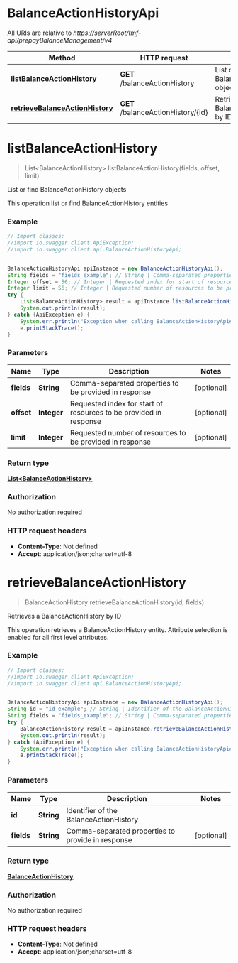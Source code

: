 # BalanceActionHistoryApi

All URIs are relative to *https://serverRoot/tmf-api/prepayBalanceManagement/v4*

Method | HTTP request | Description
------------- | ------------- | -------------
[**listBalanceActionHistory**](BalanceActionHistoryApi.md#listBalanceActionHistory) | **GET** /balanceActionHistory | List or find BalanceActionHistory objects
[**retrieveBalanceActionHistory**](BalanceActionHistoryApi.md#retrieveBalanceActionHistory) | **GET** /balanceActionHistory/{id} | Retrieves a BalanceActionHistory by ID

<a name="listBalanceActionHistory"></a>
# **listBalanceActionHistory**
> List&lt;BalanceActionHistory&gt; listBalanceActionHistory(fields, offset, limit)

List or find BalanceActionHistory objects

This operation list or find BalanceActionHistory entities

### Example
```java
// Import classes:
//import io.swagger.client.ApiException;
//import io.swagger.client.api.BalanceActionHistoryApi;


BalanceActionHistoryApi apiInstance = new BalanceActionHistoryApi();
String fields = "fields_example"; // String | Comma-separated properties to be provided in response
Integer offset = 56; // Integer | Requested index for start of resources to be provided in response
Integer limit = 56; // Integer | Requested number of resources to be provided in response
try {
    List<BalanceActionHistory> result = apiInstance.listBalanceActionHistory(fields, offset, limit);
    System.out.println(result);
} catch (ApiException e) {
    System.err.println("Exception when calling BalanceActionHistoryApi#listBalanceActionHistory");
    e.printStackTrace();
}
```

### Parameters

Name | Type | Description  | Notes
------------- | ------------- | ------------- | -------------
 **fields** | **String**| Comma-separated properties to be provided in response | [optional]
 **offset** | **Integer**| Requested index for start of resources to be provided in response | [optional]
 **limit** | **Integer**| Requested number of resources to be provided in response | [optional]

### Return type

[**List&lt;BalanceActionHistory&gt;**](BalanceActionHistory.md)

### Authorization

No authorization required

### HTTP request headers

 - **Content-Type**: Not defined
 - **Accept**: application/json;charset=utf-8

<a name="retrieveBalanceActionHistory"></a>
# **retrieveBalanceActionHistory**
> BalanceActionHistory retrieveBalanceActionHistory(id, fields)

Retrieves a BalanceActionHistory by ID

This operation retrieves a BalanceActionHistory entity. Attribute selection is enabled for all first level attributes.

### Example
```java
// Import classes:
//import io.swagger.client.ApiException;
//import io.swagger.client.api.BalanceActionHistoryApi;


BalanceActionHistoryApi apiInstance = new BalanceActionHistoryApi();
String id = "id_example"; // String | Identifier of the BalanceActionHistory
String fields = "fields_example"; // String | Comma-separated properties to provide in response
try {
    BalanceActionHistory result = apiInstance.retrieveBalanceActionHistory(id, fields);
    System.out.println(result);
} catch (ApiException e) {
    System.err.println("Exception when calling BalanceActionHistoryApi#retrieveBalanceActionHistory");
    e.printStackTrace();
}
```

### Parameters

Name | Type | Description  | Notes
------------- | ------------- | ------------- | -------------
 **id** | **String**| Identifier of the BalanceActionHistory |
 **fields** | **String**| Comma-separated properties to provide in response | [optional]

### Return type

[**BalanceActionHistory**](BalanceActionHistory.md)

### Authorization

No authorization required

### HTTP request headers

 - **Content-Type**: Not defined
 - **Accept**: application/json;charset=utf-8

